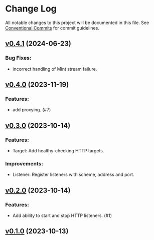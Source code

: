 # Change Log

All notable changes to this project will be documented in this file.
See [Conventional Commits](Https://conventionalcommits.org) for commit guidelines.

<!-- changelog -->

## [v0.4.1](https://harton.dev/james/wayfarer/compare/v0.4.0...v0.4.1) (2024-06-23)




### Bug Fixes:

* incorrect handling of Mint stream failure.

## [v0.4.0](https://harton.dev/james/wayfarer/compare/v0.3.0...v0.4.0) (2023-11-19)




### Features:

* add proxying. (#7)

## [v0.3.0](https://harton.dev/james/wayfarer/compare/v0.2.0...v0.3.0) (2023-10-14)




### Features:

* Target: Add healthy-checking HTTP targets.

### Improvements:

* Listener: Register listeners with scheme, address and port.

## [v0.2.0](https://harton.dev/james/wayfarer/compare/v0.1.0...v0.2.0) (2023-10-14)




### Features:

* Add ability to start and stop HTTP listeners. (#1)

## [v0.1.0](https://harton.dev/james/wayfarer/compare/v0.1.0...v0.1.0) (2023-10-13)



